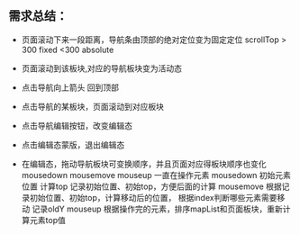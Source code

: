 
## 需求总结：
- 页面滚动下来一段距离，导航条由顶部的绝对定位变为固定定位
scrollTop > 300 fixed
   <300  absolute
- 页面滚动到该板块,对应的导航板块变为活动态
- 点击导航向上箭头  回到顶部
- 点击导航的某板块，页面滚动到对应板块
- 点击导航编辑按钮，改变编辑态
- 点击编辑态蒙版，退出编辑态

- 在编辑态，拖动导航板块可变换顺序，并且页面对应得板块顺序也变化
mousedown mousemove mouseup
一直在操作元素
mousedown 初始元素 位置 计算top
          记录初始位置、初始top，方便后面的计算
mousemove 根据记录初始位置、初始top，计算移动后的位置，
            根据index判断哪些元素需要移动
            记录oldY
mouseup   根据操作完的元素，排序mapList和页面板块，重新计算元素top值

